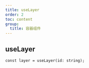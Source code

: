 ```yaml
---
title: useLayer
order: 2
toc: content
group:
  title: 容器组件
---
```


## useLayer

```tsx | pure
const layer = useLayer(id: string);
```
